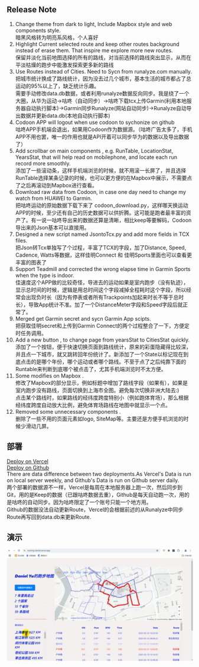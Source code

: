 ## Release Note

1. Change theme from dark to light, Include Mapbox style and web components style.<br>  暗黑风格转为明亮系风格，个人喜好<br/>
2. Highlight Current selected route and keep other routes background instead of erase them. That inspire me explore more new routes. <br>
  保留并淡化当前地图选择的所有的路线，对当前选择的路线突出显示，从而在平淡枯燥的跑步中能激发探索更多新的路线<br/>
3. Use Routes instead of Cities. Need to Sycn from runalyze.com manually.<br>把城市统计换成了路线统计，因为没去过几个城市，基本生活的城市都占了总运动的95%以上了，缺乏统计乐趣。
<br>需要手动修改data.db数据，或者利用runalyze数据反向同步。我是绕了一个大圈，从华为运动→咕咚（自动同步）→咕咚下载tcx上传Garmin(利用本地服务器自动执行脚本)→Garmin同步Runalyze(网站自动同步)→Runalyze自动导出数据并更新data.db(本地自动执行脚本)
4. Codoon APP will logout when use codoon to sychonize on github<br>咕咚APP手机端会退出，如果用Codoon作为数据源。（咕咚广告太多了，手机APP不用也罢，唯一的作用也就是API开着可以同步华为的数据以及导出数据了）
5. Add scrollbar on main components , e.g. RunTable, LocationStat, YearsStat, that will help read on mobilephone, and locate each run record more smoothly. <br>添加了一些滚动条，这样手机端浏览的时候，就不用滚一长屏了，并且选择RunTable选择某条记录的时候，也可以更方便的在Mapbox中展示，不需要点了之后再滚动到Mapbox进行查看。
6. Download raw data from Codoon, in case one day need to  change my watch from HUAWEI to Garmin.<br>把咕咚运动的原始数据下载下来了 codoon_download.py，这样哪天换运动APP的时候，至少还有自己的历史数据可以供折腾。这可能是跑者最丰富的资产了。有一说一咕咚导出来的数据还算是清晰，相比keep等要解码，Codoon导出来的Json基本可以直接用。
7. Designed a new script named JsontoTcx.py and add more fields in TCX files.<br>把Json转Tcx单独写了个过程，丰富了TCX的字段，加了Distance, Speed, Cadence, Watts等数据，这样佳明Connect 和 佳明Sports里面也可以查看更丰富的图表了
8. Support Teadmill and corrected the wrong elapse time in Garmin Sports when the type is indoor. <br>佳速度这个APP做的比较奇怪，导进去的运动如果是室内跑步（没有轨迹），显示总时间的时候，逻辑是用总时间这个字段减掉全程耗时这个字段，所以经常会出现负时长（因为有停表或者所有Trackpoints加起来时长不等于总时长），导致App统计不准。加了一个DistanceMeter字段和Speed字段后就正常了。
9. Merged get Garmin secret and sycn Garmin App scipts. <br>把获取佳明secret和上传到Garmin Connect的两个过程整合了一下，方便定时任务调用。
10. Add a new button , to change page from yearsStat to CitiesStat quickly. <br>添加了一个按钮，便于快速切换页面到路线统计，原来的彩蛋隐藏得比较深，并且点一下城市，就又跳转回年份统计了。新添加了一个State以标记现在到底点击的是哪个年份，哪个运动或者哪个路线。不至于点了之后纯靠下面的Runtable来判断到底哪个被点击了，尤其手机端浏览时不太方便。
11. Some modifies on Mapbox .<br>修改了Mapbox的部分显示，例如标题中增加了路线字段（如果有），如果是室内跑步没有路线，页面切换到上海市全图。避免每次切换非洲大陆去:) <br>点击某个路线时，如果路线的经纬度跨度特别小（例如跑体育场），那么根据经纬度跨度自动放大比例，避免体育场路线在地图中就显示一个点。
12. Removed some unnecessary components . <br>删除了一些不用的页面元素如logo, SiteMap等。主要还是方便手机浏览的时候少滑动几屏。






## 部署
<p align="Left">
  <a href=https://running-daniel.vercel.app/>Deploy on Vercel</a>
  <br>
  <a href=https://danielyu316.github.io/running_page//>Deploy on Github</a>
  <br>There are data difference between two deployments.As Vercel's Data is run on local server weekly, and Github's Data is run on Github server daily.<br>两个部署的数据源不一样，Vercel是每周在本地服务器上跑一次，然后同步到Git，用的是Keep的数据（已跟咕咚数据去重），Github是每天自动跑一次，用的是咕咚的自动同步。因为咕咚限定了一个账号只能一个地方用。
  <br>Github的数据没法自动更新Route，Vercel的会根据前述的从Runalyze中同步Route再写回到data.db来更新Route.
</p>



## 演示
<p align="center">
  <img src="https://github.com/danielyu316/running_page/blob/master/Running-Daniel.gif?raw=true" alt="demo" width="800">
</p>









